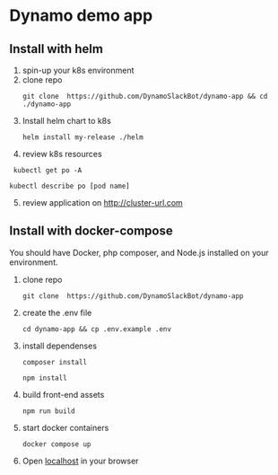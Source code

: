 # Dynamo demo app

## Install with helm

1) spin-up your k8s environment
2) clone repo
   ```
   git clone  https://github.com/DynamoSlackBot/dynamo-app && cd ./dynamo-app
   ```
3) Install helm chart to k8s
   ```
   helm install my-release ./helm
   ```
4) review k8s resources
  ```
   kubectl get po -A
   ```
   ```
   kubectl describe po [pod name]
   ```
5) review application on http://cluster-url.com

## Install with docker-compose

You should have Docker, php composer, and Node.js installed on your environment.

1) clone repo
   ```
   git clone  https://github.com/DynamoSlackBot/dynamo-app
   ```
2) create the .env file
   ```
   cd dynamo-app && cp .env.example .env
   ```
3) install dependenses
   ```
   composer install
   ```
   ```
   npm install
   ```
4) build front-end assets
    ```
    npm run build
    ```  
5) start docker containers
   ```
   docker compose up
   ```
6) Open [localhost](http://localhost) in your browser
